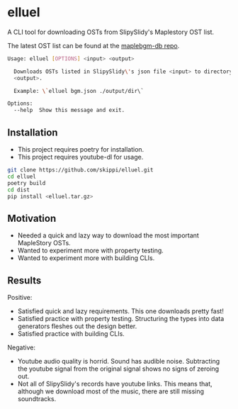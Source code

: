 # elluel

A CLI tool for downloading OSTs from SlipySlidy's Maplestory OST list.

The latest OST list can be found at the [maplebgm-db repo](https://github.com/maplestory-music/maplebgm-db/blob/master/bgm.json).

```bash
Usage: elluel [OPTIONS] <input> <output>

  Downloads OSTs listed in SlipySlidy\'s json file <input> to directory
  <output>.

  Example: \`elluel bgm.json ./output/dir\`

Options:
  --help  Show this message and exit.
```

## Installation

- This project requires poetry for installation.
- This project requires youtube-dl for usage.

```bash
git clone https://github.com/skippi/elluel.git
cd elluel
poetry build
cd dist
pip install <elluel.tar.gz>
```

## Motivation

- Needed a quick and lazy way to download the most important MapleStory OSTs.
- Wanted to experiment more with property testing.
- Wanted to experiment more with building CLIs.

## Results

Positive:

- Satisfied quick and lazy requirements. This one downloads pretty fast!
- Satisfied practice with property testing. Structuring the types into data
  generators fleshes out the design better.
- Satisfied practice with building CLIs.

Negative:

- Youtube audio quality is horrid. Sound has audible noise. Subtracting the
  youtube signal from the original signal shows no signs of zeroing out.
- Not all of SlipySlidy's records have youtube links. This means that, although
  we download most of the music, there are still missing soundtracks.
